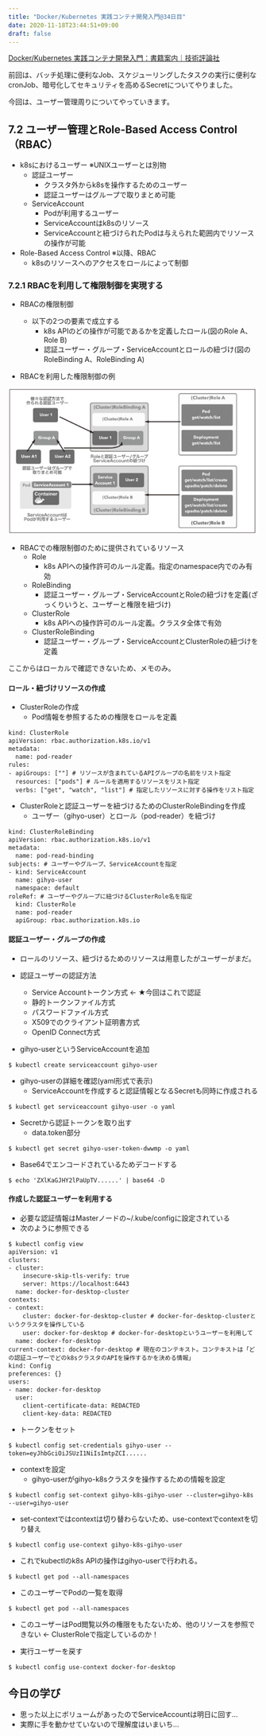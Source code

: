 ```yaml
---
title: "Docker/Kubernetes 実践コンテナ開発入門@34日目"
date: 2020-11-18T23:44:51+09:00
draft: false
---
```


[Docker/Kubernetes 実践コンテナ開発入門：書籍案内｜技術評論社](https://gihyo.jp/book/2018/978-4-297-10033-9)

前回は、バッチ処理に便利なJob、スケジューリングしたタスクの実行に便利なcronJob、暗号化してセキュリティを高めるSecretについてやりました。

今回は、ユーザー管理周りについてやっていきます。

## 7.2 ユーザー管理とRole-Based Access Control （RBAC）
* k8sにおけるユーザー ※UNIXユーザーとは別物
  * 認証ユーザー
    * クラスタ外からk8sを操作するためのユーザー
    * 認証ユーザーはグループで取りまとめ可能
  * ServiceAccount
    * Podが利用するユーザー
    * ServiceAccountはk8sのリソース
    * ServiceAccountと紐づけられたPodは与えられた範囲内でリソースの操作が可能
* Role-Based Access Control ※以降、RBAC
  * k8sのリソースへのアクセスをロールによって制御

### 7.2.1 RBACを利用して権限制御を実現する
* RBACの権限制御
  * 以下の2つの要素で成立する
    * k8s APIのどの操作が可能であるかを定義したロール(図のRole A、Role B)
    * 認証ユーザー・グループ・ServiceAccountとロールの紐づけ(図のRoleBinding A、RoleBinding A)

* RBACを利用した権限制御の例

![RBACを利用した権限制御の例](rbac.png)

* RBACでの権限制御のために提供されているリソース
  * Role
    * k8s APIへの操作許可のルール定義。指定のnamespace内でのみ有効
  * RoleBinding
    * 認証ユーザー・グループ・ServiceAccountとRoleの紐づけを定義(ざっくりいうと、ユーザーと権限を紐づけ)
  * ClusterRole
    * k8s APIへの操作許可のルール定義。クラスタ全体で有効
  * ClusterRoleBinding
    * 認証ユーザー・グループ・ServiceAccountとClusterRoleの紐づけを定義

ここからはローカルで確認できないため、メモのみ。

#### ロール・紐づけリソースの作成
* ClusterRoleの作成
  * Pod情報を参照するための権限をロールを定義
```
kind: ClusterRole
apiVersion: rbac.authorization.k8s.io/v1
metadata:
  name: pod-reader
rules:
- apiGroups: [""] # リソースが含まれているAPIグループの名前をリスト指定
  resources: ["pods"] # ルールを適用するリソースをリスト指定
  verbs: ["get", "watch", "list"] # 指定したリソースに対する操作をリスト指定
```

* ClusterRoleと認証ユーザーを紐づけるためのClusterRoleBindingを作成
  * ユーザー（gihyo-user）とロール（pod-reader）を紐づけ
```
kind: ClusterRoleBinding
apiVersion: rbac.authorization.k8s.io/v1
metadata:
  name: pod-read-binding
subjects: # ユーザーやグループ、ServiceAccountを指定
- kind: ServiceAccount
  name: gihyo-user
  namespace: default
roleRef: # ユーザーやグループに紐づけるClusterRole名を指定
  kind: ClusterRole
  name: pod-reader
  apiGroup: rbac.authorization.k8s.io
```

#### 認証ユーザー・グループの作成
* ロールのリソース、紐づけるためのリソースは用意したがユーザーがまだ。
* 認証ユーザーの認証方法
  * Service Accountトークン方式 ← ★今回はこれで認証
  * 静的トークンファイル方式
  * パスワードファイル方式
  * X509でのクライアント証明書方式
  * OpenID Connect方式

* gihyo-userというServiceAccountを追加
```
$ kubectl create serviceaccount gihyo-user
```

* gihyo-userの詳細を確認(yaml形式で表示)
  * ServiceAccountを作成すると認証情報となるSecretも同時に作成される
```
$ kubectl get serviceaccount gihyo-user -o yaml
```

* Secretから認証トークンを取り出す
  * data.token部分
```
$ kubectl get secret gihyo-user-token-dwwmp -o yaml
```

* Base64でエンコードされているためデコードする
```
$ echo 'ZXlKaGJHY2lPaUpTV......' | base64 -D
```

#### 作成した認証ユーザーを利用する
* 必要な認証情報はMasterノードの~/.kube/configに設定されている
* 次のように参照できる
```
$ kubectl config view
apiVersion: v1
clusters:
- cluster:
    insecure-skip-tls-verify: true
    server: https://localhost:6443
  name: docker-for-desktop-cluster
contexts:
- context:
    cluster: docker-for-desktop-cluster # docker-for-desktop-clusterというクラスタを操作している
    user: docker-for-desktop # docker-for-desktopというユーザーを利用して
  name: docker-for-desktop
current-context: docker-for-desktop # 現在のコンテキスト。コンテキストは「どの認証ユーザーでどのk8sクラスタのAPIを操作するかを決める情報」
kind: Config
preferences: {}
users:
- name: docker-for-desktop
  user:
    client-certificate-data: REDACTED
    client-key-data: REDACTED
```

* トークンをセット
```
$ kubectl config set-credentials gihyo-user --token=eyJhbGciOiJSUzI1NiIsImtpZCI......
```

* contextを設定
  * gihyo-userがgihyo-k8sクラスタを操作するための情報を設定
```
$ kubectl config set-context gihyo-k8s-gihyo-user --cluster=gihyo-k8s --user=gihyo-user
```

* set-contextではcontextは切り替わらないため、use-contextでcontextを切り替え
```
$ kubectl config use-context gihyo-k8s-gihyo-user
```

* これでkubectlのk8s APIの操作はgihyo-userで行われる。
```
$ kubectl get pod --all-namespaces
```

* このユーザーでPodの一覧を取得
```
$ kubectl get pod --all-namespaces
```

* このユーザーはPod閲覧以外の権限をもたないため、他のリソースを参照できない ← ClusterRoleで指定しているのか！

* 実行ユーザーを戻す
```
$ kubectl config use-context docker-for-desktop
```

## 今日の学び
* 思った以上にボリュームがあったのでServiceAccountは明日に回す…
* 実際に手を動かせていないので理解度はいまいち…
